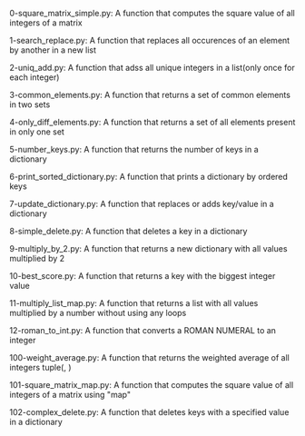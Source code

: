 0-square_matrix_simple.py: A function that computes the square value of all integers of a matrix

1-search_replace.py: A function that replaces all occurences of an element by another in a new list

2-uniq_add.py: A function that adss all unique integers in a list(only once for each integer)

3-common_elements.py: A function that returns a set of common elements in two sets

4-only_diff_elements.py: A function that returns a set of all elements present in only one set

5-number_keys.py: A function that returns the number of keys in a dictionary

6-print_sorted_dictionary.py: A function that prints a dictionary by ordered keys

7-update_dictionary.py: A function that replaces or adds key/value in a dictionary

8-simple_delete.py: A function that deletes a key in a dictionary

9-multiply_by_2.py: A function that returns a new dictionary with all values multiplied by 2

10-best_score.py: A function that returns a key with the biggest integer value

11-multiply_list_map.py: A function that returns a list with all values multiplied by a number without using any loops

12-roman_to_int.py: A function that converts a ROMAN NUMERAL to an integer

100-weight_average.py: A function that returns the weighted average of all integers tuple(<score>, <weight>)

101-square_matrix_map.py: A function that computes the square value of all integers of a matrix using "map"

102-complex_delete.py: A function that deletes keys with a specified value in a dictionary
